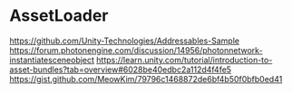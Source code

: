 # AssetLoader

https://github.com/Unity-Technologies/Addressables-Sample
https://forum.photonengine.com/discussion/14956/photonnetwork-instantiatesceneobject
https://learn.unity.com/tutorial/introduction-to-asset-bundles?tab=overview#6028be40edbc2a112d4f4fe5
https://gist.github.com/MeowKim/79796c1468872de6bf4b50f0bfb0ed41
